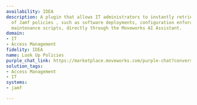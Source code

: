 ```yaml
---
availability: IDEA
description: A plugin that allows IT administrators to instantly retrieve details
  of Jamf policies , such as software deployments, configuration enforcements, or
  maintenance scripts, directly through the Moveworks AI Assistant.
domain:
- IT
- Access Management
fidelity: IDEA
name: Look Up Policies
purple_chat_link: https://marketplace.moveworks.com/purple-chat?conversation=%7B%22messages%22%3A%5B%7B%22role%22%3A%22user%22%2C%22parts%22%3A%5B%7B%22richText%22%3A%22list+policies%22%7D%5D%7D%2C%7B%22role%22%3A%22assistant%22%2C%22parts%22%3A%5B%7B%22reasoningSteps%22%3A%5B%7B%22status%22%3A%22success%22%2C%22richText%22%3A%22Validating+user%27s+Jamf+administrator+permissions.%22%7D%2C%7B%22status%22%3A%22pending%22%2C%22richText%22%3A%22Identifying+missing+parameters.%22%7D%5D%7D%2C%7B%22richText%22%3A%22%3Cp%3EPlease+provide+a+policy+name+or+keyword+to+search+for.+Alternatively%2C+do+you+want+to+search+by+a+policy+type%3F+%28ex%3A+software+installation%2C+configuration+policies%29%3C%2Fp%3E%22%7D%5D%7D%2C%7B%22role%22%3A%22user%22%2C%22parts%22%3A%5B%7B%22richText%22%3A%22configuration+policy%22%7D%5D%7D%2C%7B%22role%22%3A%22assistant%22%2C%22parts%22%3A%5B%7B%22reasoningSteps%22%3A%5B%7B%22status%22%3A%22success%22%2C%22richText%22%3A%22Searching+Jamf+for+policies+with+%27configuration%27+in+their+name+or+description.%22%7D%5D%7D%2C%7B%22richText%22%3A%22%3Cp+xmlns%3D%5C%22http%3A%2F%2Fwww.w3.org%2F1999%2Fxhtml%5C%22%3EI+found+multiple+policies+related+to+%27configuration%27%3A+%3C%2Fp%3E%3Cp+xmlns%3D%5C%22http%3A%2F%2Fwww.w3.org%2F1999%2Fxhtml%5C%22%3E1.+%3Cb%3EmacOS+Configuration+Baseline%3C%2Fb%3E+%3C%2Fp%3E%3Cp+xmlns%3D%5C%22http%3A%2F%2Fwww.w3.org%2F1999%2Fxhtml%5C%22%3E2.+%3Cb%3EWi-Fi+Network+Configuration%3C%2Fb%3E+%3C%2Fp%3E%3Cp+xmlns%3D%5C%22http%3A%2F%2Fwww.w3.org%2F1999%2Fxhtml%5C%22%3E3.+%3Cb%3EVPN+Configuration+Profile+Update%3C%2Fb%3E+%3C%2Fp%3E%3Cp+xmlns%3D%5C%22http%3A%2F%2Fwww.w3.org%2F1999%2Fxhtml%5C%22%3E%3C%2Fp%3E%3Cp+xmlns%3D%5C%22http%3A%2F%2Fwww.w3.org%2F1999%2Fxhtml%5C%22%3EWhich+one+would+you+like+to+view+details+for%3F%3C%2Fp%3E%22%7D%5D%7D%2C%7B%22role%22%3A%22user%22%2C%22parts%22%3A%5B%7B%22richText%22%3A%22macOS+Configuration+Baseline%22%7D%5D%7D%2C%7B%22role%22%3A%22assistant%22%2C%22parts%22%3A%5B%7B%22reasoningSteps%22%3A%5B%7B%22status%22%3A%22success%22%2C%22richText%22%3A%22Retrieving+detailed+information+for+the+%27macOS+Configuration+Baseline%27+policy+from+Jamf.%22%7D%5D%7D%2C%7B%22richText%22%3A%22Here+are+the+details+for+the+%3Cb+xmlns%3D%5C%22http%3A%2F%2Fwww.w3.org%2F1999%2Fxhtml%5C%22%3EmacOS+Configuration+Baseline%3C%2Fb%3E+policy%3A%3Cul+xmlns%3D%5C%22http%3A%2F%2Fwww.w3.org%2F1999%2Fxhtml%5C%22%3E%3Cli%3E%3Cb%3EPolicy+Name%3C%2Fb%3E%3A+macOS+Configuration+Baseline%3C%2Fli%3E%3Cli%3E%3Cb%3EPolicy+ID%3C%2Fb%3E%3A+101%3C%2Fli%3E%3Cli%3E%3Cb%3EStatus%3C%2Fb%3E%3A+Enabled%3C%2Fli%3E%3Cli%3E%3Cb%3ETrigger+Type%3C%2Fb%3E%3A+Recurring+Check-In%3C%2Fli%3E%3Cli%3E%3Cb%3EExecution+Frequency%3C%2Fb%3E%3A+Once+every+24+hours%3C%2Fli%3E%3Cli%3E%3Cb%3EScope%3C%2Fb%3E%3A+All+macOS+Devices+%28Smart+Group%29%3C%2Fli%3E%3Cli%3E%3Cb%3ELast+Execution+Time%3C%2Fb%3E%3A+2024-07-29+09%3A30+AM%3C%2Fli%3E%3Cli%3E%3Cb%3EAssociated+Scripts+or+Packages%3C%2Fb%3E%3A+Baseline+Security+Script%2C+User+Profile+Preferences.pkg%3C%2Fli%3E%3C%2Ful%3E%22%7D%2C%7B%22citations%22%3A%5B%7B%22connectorName%22%3A%22jamf%22%2C%22citationTitle%22%3A%22macOS+Configuration+Baseline%22%7D%5D%7D%5D%7D%5D%7D
solution_tags:
- Access Management
- IT
systems:
- jamf

---
```

